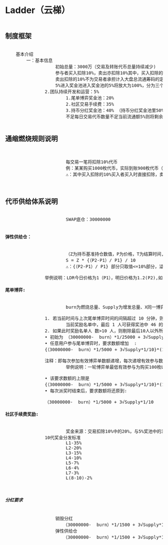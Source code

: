 # Ladder（云梯）
<pre>
<h2>制度框架</h2>
	基本介绍
		一：基本信息
                   初始总量：3000万（交易及转账代币总量持续减少)
                   参与者买入扣除10%，卖出亦扣除10%其中，买入扣除的10%由买入者买入时直接扣除，
                   卖出扣除的10%不为交易者承担计入大盘总流通筹码的定向数据通缩 *其中3%永久销毁，2%奖励社群交易
                   5%进入奖金池进入奖金池的5%将放大为100%，分为三个奖金池
		       2.团队持续开发和运营：5%
                       1.尾单博弈奖金池：20%
                       2.社区交易手续费：35%
                       3.持币分红奖金池：40% （持币分红奖金池里50%每天分给持币24小时的用户，如遇交易量萎缩，
                       不足每日交易代币数量不足当前流通额5%则将剩余50%回馈至持币分红池子）

<h2>通缩燃烧规则说明</h2>
		
                       每交易一笔将扣除10%代币
                       例：某某购买1000枚代币，实际到账900枚代币（其中5%代币=50枚永久销毁，另外5%代币=50枚进入奖金池）
                       ⚠️：其中买入扣除的10%买入者买入时直接扣除，卖出扣除的10%不为交易者承担计入大盘总流通筹码的定向数据通缩 
		       

<h2>代币供给体系说明</h2>
                       SWAP底仓：30000000  
                          
<h4>弹性供给仓：</h4>
                       （Z为持币基准持仓数值，P为价格，T为结算时间,S为弹性供给数量）
                       S = Z * {（P2-P1）/ P1} / 10 
                       ⚠️：{（P2-P1）/ P1} 部分只取值<=10%部分，溢出部分不计算！
		       
		       举例说明：LDR今日价格为1（P1），明日价格为1.2(P2),如A在24小时之内平均持有10000枚LDR则A可获得10000*（1.2-1）/1/10 - 10000 = 200枚LDR
<h4>尾单博弈:</h4>
                       burn为燃烧总量、Supply为增发总量、X同一博弈周期内有效参与者排名
		       
		       1. 若当前时间与上次尾单博弈时间的间隔超过 10 分钟，则进行派奖:
                       当前奖励名单中，最后 1 人可获得奖池中 46 的代币，除最后 1 人外，其余9位每人可获得奖池中 6% 的代币
		       2. 如果此时奖励名单人 数>10 人，则剔除最后10人以外所有地址。
		       • 初始为 （30000000-  burn）*1/25000 + 3√Supply*1/10
		       • 任意用户参与尾单博弈时，要求数额增加  :
		       {（30000000-  burn）*1/5000 + 3√Supply*1/10}*(1+0.02)^X
		       
		       注释：即每次参加有效博弈单数额递增，每次递增有效参与数额的2%
                       举例说明：一轮博弈单最低有效参与为购买100枚LDR，即计为新博弈周期第一单，其第二位有效参与者有效参与数量要>=102枚LDR以此类推
		       
		       • 该要求数额的上限是
		       {（30000000-  burn）*1/5000 + 3√Supply*1/10}*(1+0.02)^X  <=  {（30000000-  burn）*1/5000 + 3√Supply*1/10}
		       • 每次派奖时结束后，要求数额将还原到:
		       
 		       （30000000-  burn）*1/5000 + 3√Supply*1/10
<h4>社区手续费奖励:</h4> 
                       奖金来源：交易扣除10%中的20%，与5%奖池中的35%（综上所述10代动态奖励共计为转账总额的，3.75%）
		       10代奖金分发标准
                       L1-35%
                       L2-20%
                       L3-15%
                       L4-10%
                       L5-7%
                       L6-4%
                       L7-3%
                       L(8-10)-2%
￼
			
<h5>分红要求</h5>
	               销毁分红
		              （30000000-  burn）*1/1500 + 3√Supply*1/10
	               弹性供给仓
		              （30000000-  burn）*1/1500 + 3√Supply*1/10
</pre>
